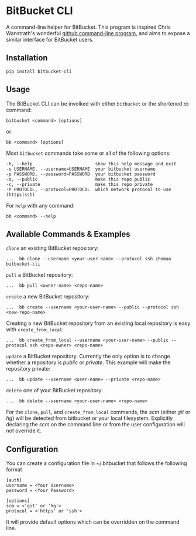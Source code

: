 # BitBucket CLI

A command-line helper for BitBucket. This program is inspired Chris Wanstrath's
wonderful [github command-line program](https://github.com/defunkt/github-gem),
and aims to expose a similar interface for BitBucket users. 

## Installation

    pip install bitbucket-cli

## Usage

The BitBucket CLI can be involked with either `bitbucket` or the shortened `bb` command:

    bitbucket <command> [options]


or


    bb <command> [options]


Most `bitbucket` commands take some or all of the following options:

    -h, --help                        show this help message and exit
    -u USERNAME, --username=USERNAME  your bitbucket username
    -p PASSWORD, --password=PASSWORD  your bitbucket password
    -o, --public                      make this repo public
    -c, --private                     make this repo private
    -P PROTOCOL, --protocol=PROTOCOL  which network protocol to use (https|ssh)

For `help` with any command:

    bb <command> --help

## Available Commands & Examples
	
`clone` an existing BitBucket repository:

    ...  bb clone --username <your-user-name> --protocol ssh zhemao bitbucket-cli 

`pull` a BitBucket repository:

    ...  bb pull <owner-name> <repo-name>

`create` a new BitBucket repository:

    ...  bb create --username <your-user-name> --public --protocol ssh <new-repo-name>

Creating a new BitBucket repository from an existing local repository is easy with `create_from_local`:

    ...  bb create_from_local --username <your-user-name> --public --protocol ssh <repo-owner> <repo-name>

`update` a BitBucket repository. Currently the only option is to change whether a repository is
*public* or *private*. This example will make the repository private:

    ...  bb update --username <user-name> --private <repo-name>

`delete` one of your BitBucket repository:

    ...  bb delete --username <your-user-name> <repo-name>


For the `clone`, `pull`, and `create_from_local` commands, the *scm* (either *git* or *hg*) will be 
detected from bitbucket or your local filesystem. Explicitly declaring the
*scm* on the command line or from the user configuration will not override it.


## Configuration

You can create a configuration file in ~/.bitbucket that follows the following
format

    [auth]
    username = <Your Username>
    password = <Your Password>
    
    [options]
    scm = <'git' or 'hg'>
    protocol = <'https' or 'ssh'>

It will provide default options which can be overridden on the command line.
